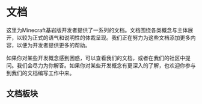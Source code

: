 # 文档

这里为Minecraft基岩版开发者提供了一系列的文档。文档围绕各类概念与主体展开，以较为正式的语气和说明性的体裁呈现。我们正在努力为这些文档添加更多内容，以便为开发者提供更多的帮助。

如果你对某些开发概念感到困惑，可以查看我们的文档，或者在我们的社区中提问。我们会尽力为你解答。如果你对某些开发概念有更深入的了解，也欢迎你参与到我们的文档编写工作中来。

## 文档板块